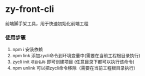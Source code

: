 # zy-front-cli

前端脚手架工具，用于快速初始化前端工程

### 使用步骤
1. npm i 安装依赖
2. npm link 添加zycli命令到环境变量中(需要在当前工程根目录执行)
3. zycli init `项目名称` 即可创建项目 (任意目录下都可以执行该命令)
4. npm unlink 可以把zycli命令移除（需要在当前工程根目录执行）